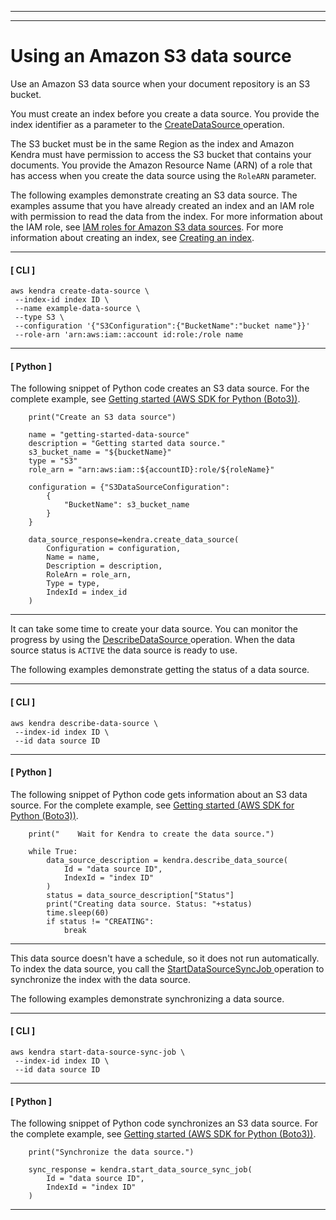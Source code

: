 --------

--------

# Using an Amazon S3 data source<a name="data-source-s3"></a>

Use an Amazon S3 data source when your document repository is an S3 bucket\. 

You must create an index before you create a data source\. You provide the index identifier as a parameter to the [ CreateDataSource ](API_CreateDataSource.md) operation\.

The S3 bucket must be in the same Region as the index and Amazon Kendra must have permission to access the S3 bucket that contains your documents\. You provide the Amazon Resource Name \(ARN\) of a role that has access when you create the data source using the `RoleARN` parameter\.

The following examples demonstrate creating an S3 data source\. The examples assume that you have already created an index and an IAM role with permission to read the data from the index\. For more information about the IAM role, see [IAM roles for Amazon S3 data sources](iam-roles.md#iam-roles-ds-s3)\. For more information about creating an index, see [Creating an index](create-index.md)\.

------
#### [ CLI ]

```
aws kendra create-data-source \
 --index-id index ID \
 --name example-data-source \
 --type S3 \
 --configuration '{"S3Configuration":{"BucketName":"bucket name"}}' 
 --role-arn 'arn:aws:iam::account id:role:/role name
```

------
#### [ Python ]

The following snippet of Python code creates an S3 data source\. For the complete example, see [Getting started \(AWS SDK for Python \(Boto3\)\)](gs-python.md)\.

```
    print("Create an S3 data source")

    name = "getting-started-data-source"
    description = "Getting started data source."
    s3_bucket_name = "${bucketName}"
    type = "S3"
    role_arn = "arn:aws:iam::${accountID}:role/${roleName}"

    configuration = {"S3DataSourceConfiguration":
        {
            "BucketName": s3_bucket_name
        }
    }

    data_source_response=kendra.create_data_source(
        Configuration = configuration,
        Name = name,
        Description = description,
        RoleArn = role_arn,
        Type = type,
        IndexId = index_id
    )
```

------

It can take some time to create your data source\. You can monitor the progress by using the [ DescribeDataSource ](API_DescribeDataSource.md) operation\. When the data source status is `ACTIVE` the data source is ready to use\. 

The following examples demonstrate getting the status of a data source\.

------
#### [ CLI ]

```
aws kendra describe-data-source \
 --index-id index ID \
 --id data source ID
```

------
#### [ Python ]

The following snippet of Python code gets information about an S3 data source\. For the complete example, see [Getting started \(AWS SDK for Python \(Boto3\)\)](gs-python.md)\.

```
    print("    Wait for Kendra to create the data source.")

    while True:
        data_source_description = kendra.describe_data_source(
            Id = "data source ID",
            IndexId = "index ID"
        )
        status = data_source_description["Status"]
        print("Creating data source. Status: "+status)
        time.sleep(60)
        if status != "CREATING":
            break
```

------

This data source doesn't have a schedule, so it does not run automatically\. To index the data source, you call the [ StartDataSourceSyncJob ](API_StartDataSourceSyncJob.md) operation to synchronize the index with the data source\.

The following examples demonstrate synchronizing a data source\.

------
#### [ CLI ]

```
aws kendra start-data-source-sync-job \
 --index-id index ID \
 --id data source ID
```

------
#### [ Python ]

The following snippet of Python code synchronizes an S3 data source\. For the complete example, see [Getting started \(AWS SDK for Python \(Boto3\)\)](gs-python.md)\.

```
    print("Synchronize the data source.")

    sync_response = kendra.start_data_source_sync_job(
        Id = "data source ID",
        IndexId = "index ID"
    )
```

------